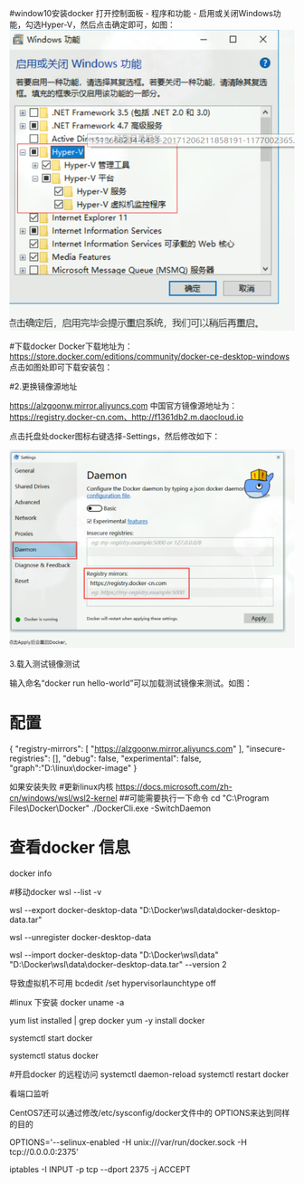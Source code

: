 #window10安装docker
打开控制面板 - 程序和功能 - 启用或关闭Windows功能，勾选Hyper-V，然后点击确定即可，如图：
![配置图片](修改window配置.jpg)

#下载docker
Docker下载地址为：https://store.docker.com/editions/community/docker-ce-desktop-windows 点击如图处即可下载安装包：

#2.更换镜像源地址
 
 https://alzgoonw.mirror.aliyuncs.com
 中国官方镜像源地址为：https://registry.docker-cn.com、http://f1361db2.m.daocloud.io
 
 点击托盘处docker图标右键选择-Settings，然后修改如下：
 
 ![docker-setting](docker配置.jpg)
 
 3.载入测试镜像测试
 
 输入命名“docker run hello-world”可以加载测试镜像来测试。如图：
 
 
 
# 配置
{
  "registry-mirrors": [
    "https://alzgoonw.mirror.aliyuncs.com"
  ],
  "insecure-registries": [],
  "debug": false,
  "experimental": false,
   "graph":"D:\\linux\\docker-image"
}
 
 如果安装失败
 #更新linux内核
 https://docs.microsoft.com/zh-cn/windows/wsl/wsl2-kernel
 ##可能需要执行一下命令
 cd "C:\Program Files\Docker\Docker"
 ./DockerCli.exe -SwitchDaemon
 
 
 # 查看docker 信息
 docker info
 
#移动docker
wsl --list -v

wsl --export docker-desktop-data "D:\Docker\wsl\data\docker-desktop-data.tar"
 
 wsl --unregister docker-desktop-data
 
  wsl --import docker-desktop-data "D:\Docker\wsl\data" "D:\Docker\wsl\data\docker-desktop-data.tar" --version 2
 
 
 导致虚拟机不可用
 bcdedit /set hypervisorlaunchtype off



#linux 下安装 docker
 uname -a   
 
 yum list installed | grep docker
 yum -y install docker

 systemctl start docker
 
 systemctl status docker
 
 
 #开启docker 的远程访问
 systemctl daemon-reload
 systemctl restart docker
 
 看端口监听
 
 CentOS7还可以通过修改/etc/sysconfig/docker文件中的 OPTIONS来达到同样的目的
 
 OPTIONS='--selinux-enabled -H unix:///var/run/docker.sock -H tcp://0.0.0.0:2375'
 
  iptables -I INPUT -p tcp --dport 2375 -j ACCEPT




 

 
 